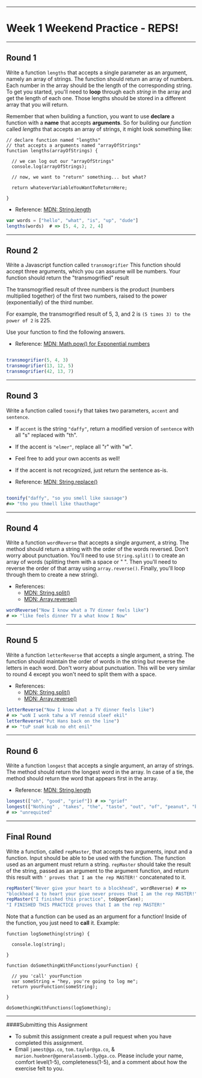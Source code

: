 

---

# Week 1 Weekend Practice - REPS!

---

## Round 1

Write a function `lengths` that accepts a single parameter as an argument, namely an array of strings. The function should return an array of numbers. Each number in the array should be the length of the corresponding string. To get you started, you'll need to **loop** through each *string* in the array and get the length of each one. Those lengths should be stored in a different array that you will return.

Remember that when building a function, you want to use **declare** a function with a **name** that accepts **arguments**. So for building our *function* called *lengths* that accepts an array of strings, it might look something like:

```
// declare function named "lengths"
// that accepts a arguments named "arrayOfStrings"
function lengths(arrayOfStrings) {

  // we can log out our "arrayOfStrings"
  console.log(arrayOfStrings);

  // now, we want to "return" something... but what?

  return whateverVariableYouWantToReturnHere;

}
```

- Reference: <a href="https://developer.mozilla.org/en-US/docs/Web/JavaScript/Reference/Global_Objects/String/length" target="_blank">MDN: String.length</a>

```javascript
var words = ["hello", "what", "is", "up", "dude"]
lengths(words)  # => [5, 4, 2, 2, 4]
```

---

## Round 2

Write a Javascript function called `transmogrifier`
This function should accept three arguments, which you can assume will be numbers.
Your function should return the "transmogrified" result

The transmogrified result of three numbers is the product (numbers multiplied together) of the first two numbers, raised to the power (exponentially) of the third number.

For example, the transmogrified result of 5, 3, and 2 is `(5 times 3) to the power of 2` is 225.

Use your function to find the following answers.

- Reference: <a href="https://developer.mozilla.org/en-US/docs/Web/JavaScript/Reference/Global_Objects/Math/pow" target="_blank">MDN: Math.pow() for Exponential numbers</a>

```javascript

transmogrifier(5, 4, 3)
transmogrifier(13, 12, 5)
transmogrifier(42, 13, 7)

```
---
## Round 3

Write a function called `toonify` that takes two parameters, `accent` and `sentence`.
- If `accent` is the string `"daffy"`, return a modified version of `sentence` with all "s" replaced with "th".
- If the accent is `"elmer"`, replace all "r" with "w".
- Feel free to add your own accents as well!
- If the accent is not recognized, just return the sentence as-is.

- Reference: <a href="https://developer.mozilla.org/en-US/docs/Web/JavaScript/Reference/Global_Objects/String/replace" target="_blank">MDN: String.replace()</a>

```javascript

toonify("daffy", "so you smell like sausage")
#=> "tho you thmell like thauthage"

```
---
## Round 4

Write a function `wordReverse` that accepts a single argument, a string. The method should return a string with the order of the words reversed. Don't worry
about punctuation. You'll need to use `String.split()` to create an array of words (splitting them with a space or " ". Then you'll need to reverse the order of that array using `array.reverse()`. Finally, you'll loop through them to create a new string).

- References:
  - <a href="https://developer.mozilla.org/en-US/docs/Web/JavaScript/Reference/Global_Objects/String/split" target="_blank">MDN: String.split()</a>
  - <a href="https://developer.mozilla.org/en-US/docs/Web/JavaScript/Reference/Global_Objects/Array/reverse" target="_blank">MDN: Array.reverse()</a>

```javascript
wordReverse("Now I know what a TV dinner feels like")
# => "like feels dinner TV a what know I Now"
```
---
## Round 5

Write a function `letterReverse` that accepts a single argument, a string. The function should maintain the order of words in the string but reverse the letters in each word. Don't worry about punctuation. This will be very similar to round 4 except you won't need to split them with a space.

- References:
  - <a href="https://developer.mozilla.org/en-US/docs/Web/JavaScript/Reference/Global_Objects/String/split" target="_blank">MDN: String.split()</a>
  - <a href="https://developer.mozilla.org/en-US/docs/Web/JavaScript/Reference/Global_Objects/Array/reverse" target="_blank">MDN: Array.reverse()</a>

```javascript
letterReverse("Now I know what a TV dinner feels like")
# => "woN I wonk tahw a VT rennid sleef ekil"
letterReverse("Put Hans back on the line")
# => "tuP snaH kcab no eht enil"
```
---
## Round 6

Write a function `longest` that accepts a single argument, an array of strings. The method should return the longest word in the array. In case of a tie, the method should return the word that appears first in the array.

- Reference: <a href="https://developer.mozilla.org/en-US/docs/Web/JavaScript/Reference/Global_Objects/String/length" target="_blank">MDN: String.length</a>

```javascript
longest(["oh", "good", "grief"]) # => "grief"
longest(["Nothing" , "takes", "the", "taste", "out", "of", "peanut", "butter", "quite", "like", "unrequited", "love"])
# => "unrequited"
```
---
## Final Round

Write a function, called `repMaster`, that accepts two arguments, input and a function. Input should be able to be used with the function.  The function used as an argument must return a string.  `repMaster` should take the result of the string, passed as an argument to the argument function, and return this result with `' proves that I am the rep MASTER!'` concatenated to it.  

```javascript
repMaster("Never give your heart to a blockhead", wordReverse) # =>
"blockhead a to heart your give never proves that I am the rep MASTER!"
repMaster("I finished this practice", toUpperCase);
"I FINISHED THIS PRACTICE proves that I am the rep MASTER!"
```

Note that a function can be used as an argument for a function! Inside of the function, you just need to **call** it. Example:

```
function logSomething(string) {

  console.log(string);

}

function doSomethingWithFunctions(yourFunction) {

  // you 'call' yourFunction
  var someString = "hey, you're going to log me";
  return yourFunction(someString);

}

doSomethingWithFunctions(logSomething);
```

---

####Submitting this Assignment
- To submit this assignment create a pull request when you have completed
this assignment.
- Email `jamest@ga.co`, `tom.taylor@ga.co`, & `marion.huebner@generalassemb.ly@ga.co`. Please include your name, comfort level(1-5), completeness(1-5), and a comment about how the exercise felt to you.
